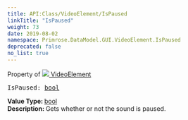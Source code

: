 ```yaml
---
title: API:Class/VideoElement/IsPaused
linkTitle: "IsPaused"
weight: 73
date: 2019-08-02
namespace: Primrose.DataModel.GUI.VideoElement.IsPaused
deprecated: false
no_list: true
---
```

Property of <a href="/docs/api-reference/Class/VideoElement"><img src="/icons/silk/frame.png"/>&nbsp;VideoElement</a>
<pre class="method-declaration">
IsPaused: <a class="type" href="/docs/api-reference/System/Primitives#boolean">bool</a></pre>
<b>Value Type: </b>
<a class="type" href="/docs/api-reference/System/Primitives#boolean">bool</a>
<br/>
<b>Description: </b>
Gets whether or not the sound is paused.

